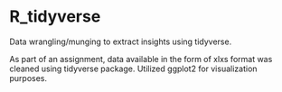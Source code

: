 # R_tidyverse
Data wrangling/munging to extract insights using tidyverse.

As part of an assignment, data available in the form of xlxs format was cleaned using tidyverse package.
Utilized ggplot2 for visualization purposes.
